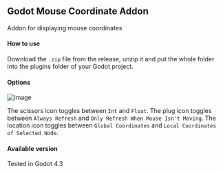 ## Godot Mouse Coordinate Addon

Addon for displaying mouse coordinates

 #### How to use 

Download the `.zip` file from the release, unzip it and put the whole folder into the plugins folder of your Godot project. 

#### Options 
![image](https://github.com/user-attachments/assets/6e2d14fe-f235-4e27-8319-a2f9fcfe252e)

The scissors icon toggles between `Int` and `Float`.
The plug icon toggles between `Always Refresh` and `Only Refresh When Mouse Isn't Moving`.
The location icon toggles between `Global Coordinates` and `Local Coordinates of Selected Node`.

#### Available version
Tested in Godot 4.3

